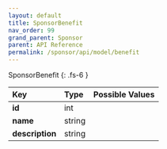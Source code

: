 ```yaml
---
layout: default
title: SponsorBenefit
nav_order: 99
grand_parent: Sponsor
parent: API Reference
permalink: /sponsor/api/model/benefit
---
```


SponsorBenefit
{: .fs-6 }

| Key             | Type   | Possible Values |
| :-------------- | :----- | :-------------- |
| **id**          | int    |                 |
| **name**        | string |                 |
| **description** | string |                 |
